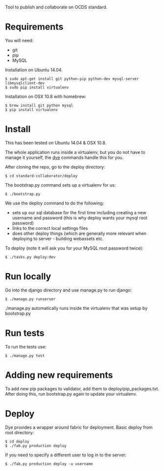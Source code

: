 Tool to publish and collaborate on OCDS standard.

Requirements
============
You will need:
* git
* pip
* MySQL

Installation on Ubuntu 14.04. 

    $ sudo apt-get install git python-pip python-dev mysql-server libmysqlclient-dev 
    $ sudo pip install virtualenv

Installation on OSX 10.8 with homebrew:

    $ brew install git python mysql
    $ pip install virtualenv


Install
=======
This has been tested on Ubuntu 14.04 & OSX 10.8.

The whole application runs inside a virtualenv, but you do not have to manage
it yourself, the [dye](https://github.com/aptivate/dye) commands handle this for you.

After cloning the repo, go to the deploy directory:

    $ cd standard-collaborator/deploy

The bootstrap.py command sets up a virtualenv for us:

    $ ./bootstrap.py

We use the deploy command to do the following:
* sets up our sql database for the first time including creating a new username and password (this is why deploy wants your mysql root password)
* links to the correct local settings files
* does other deploy things (which are generally more relevant when deploying to server - building webassets etc.


To deploy (note it will ask you for your MySQL root password twice):

    $ ./tasks.py deploy:dev

Run locally
===========
Go into the django directory and use manage.py to run django:

    $ ./manage.py runserver

./manage.py automatically runs inside the virtualenv that was setup
by bootstrap.py

Run tests
=========
To run the tests use:

    $ ./manage.py test


Adding new requirements
=======================
To add new pip packages to validator, add them to deploy/pip_packages.txt.
After doing this, run bootstrap.py again to update your virtualenv.


Deploy
======
Dye provides a wrapper around fabric for deployment. Basic deploy from root directory:

    $ cd deploy
    $ ./fab.py production deploy

If you need to specify a different user to log in to the server:

    $ ./fab.py production deploy -u username
